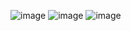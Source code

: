 ![image](https://github.com/hexisyztem/ACM/blob/master/Homework/Tan's%20Task/Task1.jpg)
![image](https://github.com/hexisyztem/ACM/blob/master/Homework/Tan's%20Task/Task2.jpg)
![image](https://github.com/hexisyztem/ACM/blob/master/Homework/Tan's%20Task/Task3.jpg)


